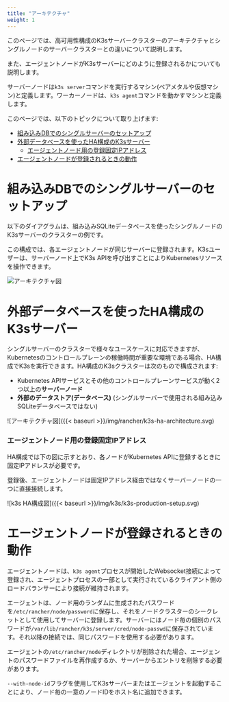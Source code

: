 ```yaml
---
title: "アーキテクチャ"
weight: 1
---
```


このページでは、高可用性構成のK3sサーバークラスターのアーキテクチャとシングルノードのサーバークラスターとの違いについて説明します。

また、エージェントノードがK3sサーバーにどのように登録されるかについても説明します。

サーバーノードは`k3s server`コマンドを実行するマシン(ベアメタルや仮想マシン)と定義します。ワーカーノードは、`k3s agent`コマンドを動かすマシンと定義します。

このページでは、以下のトピックについて取り上げます:

- [組み込みDBでのシングルサーバーのセットアップ](#組み込みDBでのシングルサーバーのセットアップ)
- [外部データベースを使ったHA構成のK3sサーバー](#外部データベースを使ったHA構成のK3sサーバー)
  - [エージェントノード用の登録固定IPアドレス](#エージェントノード用の登録固定IPアドレス)
- [エージェントノードが登録されるときの動作](#エージェントノードが登録されるときの動作)

# 組み込みDBでのシングルサーバーのセットアップ

以下のダイアグラムは、組み込みSQLiteデータベースを使ったシングルノードのK3sサーバーのクラスターの例です。

この構成では、各エージェントノードが同じサーバーに登録されます。K3sユーザーは、サーバーノード上でK3s APIを呼び出すことによりKubernetesリソースを操作できます。

![アーキテクチャ図]({{<baseurl>}}/img/rancher/k3s-single-node-server-architecture.svg)

# 外部データベースを使ったHA構成のK3sサーバー

シングルサーバーのクラスターで様々なユースケースに対応できますが、Kubernetesのコントロールプレーンの稼働時間が重要な環境である場合、HA構成でK3sを実行できます。HA構成のK3sクラスターは次のもので構成されます:

* Kubernetes APIサービスとその他のコントロールプレーンサービスが動く2つ以上の**サーバーノード**
* **外部のデータストア(データベース)** (シングルサーバーで使用される組み込みSQLiteデータベースではない)

![アーキテクチャ図]({{< baseurl >}}/img/rancher/k3s-ha-architecture.svg)

### エージェントノード用の登録固定IPアドレス

HA構成では下の図に示すとおり、各ノードがKubernetes APIに登録するときに固定IPアドレスが必要です。

登録後、エージェントノードは固定IPアドレス経由ではなくサーバーノードの一つに直接接続します。

![k3s HA構成図]({{< baseurl >}}/img/k3s/k3s-production-setup.svg)

# エージェントノードが登録されるときの動作

エージェントノードは、`k3s agent`プロセスが開始したWebsocket接続によって登録され、エージェントプロセスの一部として実行されているクライアント側のロードバランサーにより接続が維持されます。

エージェントは、ノード用のランダムに生成されたパスワードを`/etc/rancher/node/password`に保存し、それをノードクラスターのシークレットとして使用してサーバーに登録します。サーバーにはノード毎の個別のパスワードが`/var/lib/rancher/k3s/server/cred/node-passwd`に保存されています。それ以降の接続では、同じパスワードを使用する必要があります。

エージェントの`/etc/rancher/node`ディレクトリが削除された場合、エージェントのパスワードファイルを再作成するか、サーバーからエントリを削除する必要があります。

`--with-node-id`フラグを使用してK3sサーバーまたはエージェントを起動することにより、ノード毎の一意のノードIDをホスト名に追加できます。
